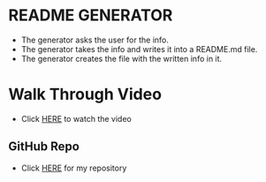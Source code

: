 # README GENERATOR
* The generator asks the user for the info.
* The generator takes the info and writes it into a README.md file.
* The generator creates the file with the written info in it.
# Walk Through Video
* Click [HERE](https://drive.google.com/file/d/11vtkUhn_DBe_bLVC3oAW7VGmEeX6gxxJ/view) to watch the video
## GitHub Repo
* Click [HERE](https://github.com/KappaMustafa/readme-generator) for my repository